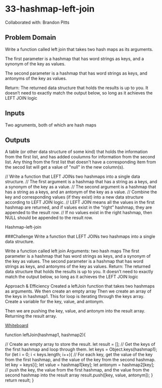 # 33-hashmap-left-join

Collaborated with:
Brandon Pitts

## Problem Domain
Write a function called left join that takes two hash maps as its arguments.

The first parameter is a hashmap that has word strings as keys, and a synonym of the key as values.

The second parameter is a hashmap that has word strings as keys, and antonyms of the key as values.

Return: The returned data structure that holds the results is up to you. It doesn’t need to exactly match the output below, so long as it achieves the LEFT JOIN logic

## Inputs

Two agruments, both of which are hash maps

## Outputs

A table (or other data structure of some kind) that holds the information from the first list, and has added coulumns for information from the second list. Any thing from the first list that doesn't have a corresponding item from the secod list will get a value of "null" in the new column(s).

// Write a function that LEFT JOINs two hashmaps into a single data structure.
// The first argument is a hashmap that has a string as a keys, and a synonym of the key as a value.
// The second argument is a hashmap that has a string as a keys, and an antonym of the key as a value.
// Combine the key and corresponding values (if they exist) into a new data structure according to LEFT JOIN logic.
// LEFT JOIN means all the values in the first hashmap are returned, and if values exist in the “right” hashmap, they are appended to the result row.
// If no values exist in the right hashmap, then NULL should be appended to the result row.


Hashmap-left-join

###Challenge
Write a function that LEFT JOINs two hashmaps into a single data structure.

Write a function called left join
Arguments: two hash maps
The first parameter is a hashmap that has word strings as keys, and a synonym of the key as values.
The second parameter is a hashmap that has word strings as keys, and antonyms of the key as values.
Return: The returned data structure that holds the results is up to you. It doesn’t need to exactly match the output below, so long as it achieves the LEFT JOIN logic

Approach & Efficiency
Created a leftJoin function that takes two hashmaps as arguments. We then create an empty array Then we create an array of the keys in hashmap1. This for loop is iterating through the keys array. Create a variable for the key, value, and antonym.

Then we are pushing the key, value, and antonym into the result array. Returning the result array.


[Whiteboard](./assets/Code%20Challenge%2033%20Whiteboard.png)


function leftJoin(hashmap1, hashmap2){

  // Create an empty array to store the result.
  let result = [];
  // Get the keys of the first hashmap and loop through them.
  let keys = Object.keys(hashmap1);
  for (let i = 0; i < keys.length; i++){
    // For each key, get the value of the key from the first hashmap, and the value of the key from the second hashmap.
    let key = keys[i];
    let value = hashmap1[key];
    let antonym = hashmap2[key];
    // push the key, the value from the first hashmap, and the value from the second hashmap into the result array
    result.push([key, value, antonym]);
  }
  return result;
}
